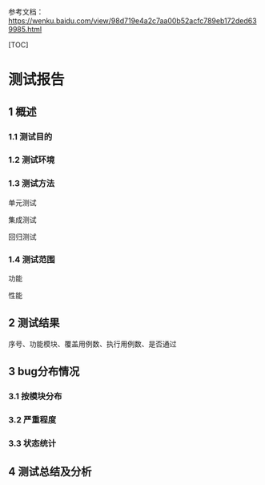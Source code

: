 参考文档：https://wenku.baidu.com/view/98d719e4a2c7aa00b52acfc789eb172ded639985.html

[TOC]



# 测试报告

## 1 概述

### 1.1 测试目的



### 1.2 测试环境



### 1.3 测试方法

单元测试

集成测试

回归测试



### 1.4 测试范围

功能

性能



## 2 测试结果

序号、功能模块、覆盖用例数、执行用例数、是否通过



## 3 bug分布情况

### 3.1 按模块分布



### 3.2 严重程度



### 3.3 状态统计





## 4 测试总结及分析